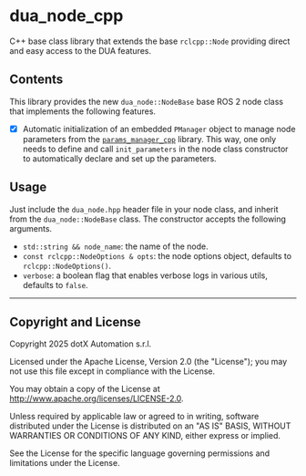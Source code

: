 # dua_node_cpp

C++ base class library that extends the base `rclcpp::Node` providing direct and easy access to the DUA features.

## Contents

This library provides the new `dua_node::NodeBase` base ROS 2 node class that implements the following features.

- [x] Automatic initialization of an embedded `PManager` object to manage node parameters from the [`params_manager_cpp`](https://github.com/dotX-Automation/params_manager_cpp/blob/master/README.md) library. This way, one only needs to define and call `init_parameters` in the node class constructor to automatically declare and set up the parameters.

## Usage

Just include the `dua_node.hpp` header file in your node class, and inherit from the `dua_node::NodeBase` class. The constructor accepts the following arguments.

- `std::string && node_name`: the name of the node.
- `const rclcpp::NodeOptions & opts`: the node options object, defaults to `rclcpp::NodeOptions()`.
- `verbose`: a boolean flag that enables verbose logs in various utils, defaults to `false`.

---

## Copyright and License

Copyright 2025 dotX Automation s.r.l.

Licensed under the Apache License, Version 2.0 (the "License"); you may not use this file except in compliance with the License.

You may obtain a copy of the License at <http://www.apache.org/licenses/LICENSE-2.0>.

Unless required by applicable law or agreed to in writing, software distributed under the License is distributed on an "AS IS" BASIS, WITHOUT WARRANTIES OR CONDITIONS OF ANY KIND, either express or implied.

See the License for the specific language governing permissions and limitations under the License.
